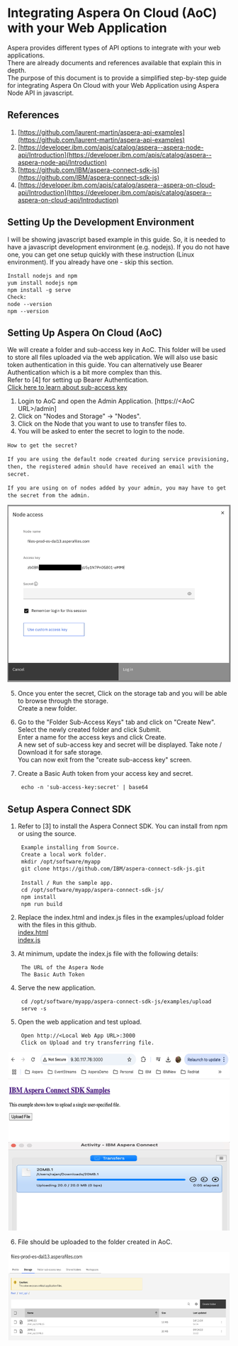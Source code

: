 # Integrating Aspera On Cloud (AoC) with your Web Application
Aspera provides different types of API options to integrate with your web applications.   
There are already documents and references available that explain this in depth.   
The purpose of this document is to provide a simplified step-by-step guide for integrating Aspera On Cloud with your Web Application using Aspera Node API in javascript.    

## References
1. [https://github.com/laurent-martin/aspera-api-examples](https://github.com/laurent-martin/aspera-api-examples)   
2. [https://developer.ibm.com/apis/catalog/aspera--aspera-node-api/Introduction](https://developer.ibm.com/apis/catalog/aspera--aspera-node-api/Introduction)
3. [https://github.com/IBM/aspera-connect-sdk-js](https://github.com/IBM/aspera-connect-sdk-js)
4. [https://developer.ibm.com/apis/catalog/aspera--aspera-on-cloud-api/Introduction](https://developer.ibm.com/apis/catalog/aspera--aspera-on-cloud-api/Introduction)


## Setting Up the Development Environment
I will be showing javascript based example in this guide. So, it is needed to have a javascript development environment (e.g. nodejs). If you do not have one, you can get one setup quickly with these instruction (Linux environment). If you already have one - skip this section.    

    Install nodejs and npm
    yum install nodejs npm
    npm install -g serve   
    Check:  
    node --version
    npm --version


## Setting Up Aspera On Cloud (AoC)
We will create a folder and sub-access key in AoC. This folder will be used to store all files uploaded via the web application. We will also use basic token authentication in this guide. You can alternatively use Bearer Authentication which is a bit more complex than this.   
Refer to [4] for setting up Bearer Authentication.    
[Click here to learn about sub-access key](https://demo.ibmaspera.com/help/primary_and_sub-access_keys)

1. Login to AoC and open the Admin Application. [https://\<AoC URL>\/admin]   
2. Click on "Nodes and Storage" -> "Nodes".   
3. Click on the Node that you want to use to transfer files to. 
4. You will be asked to enter the secret to login to the node.  

`How to get the secret?   `
        
`If you are using the default node created during service provisioning, then, the registered admin should have received an email with the secret.   `

`If you are using on of nodes added by your admin, you may have to get the secret from the admin.`

<center> <img src="./images/1.jpg" width="600" height="400"> </center>

5. Once you enter the secret, Click on the storage tab and you will be able to browse through the storage.    
Create a new folder.
6. Go to the "Folder Sub-Access Keys" tab and click on "Create New".    
Select the newly created folder and click Submit.   
Enter a name for the access keys and click Create.   
A new set of sub-access key and secret will be displayed. Take note / Download it for safe storage.   
You can now exit from the "create sub-access key" screen.   
7. Create a Basic Auth token from your access key and secret.   

        echo -n 'sub-access-key:secret' | base64

## Setup Aspera Connect SDK

1. Refer to [3] to install the Aspera Connect SDK. You can install from npm or using the source.  

        Example installing from Source.
        Create a local work folder.   
        mkdir /opt/software/myapp
        git clone https://github.com/IBM/aspera-connect-sdk-js.git

        Install / Run the sample app. 
        cd /opt/software/myapp/aspera-connect-sdk-js/
        npm install
        npm run build

2. Replace the index.html and index.js files in the examples/upload folder with the files in this github.   
[index.html](./index.html)   
[index.js](./index.js)   

3. At minimum, update the index.js file with the following details:  

        The URL of the Aspera Node
        The Basic Auth Token

4. Serve the new application. 

        cd /opt/software/myapp/aspera-connect-sdk-js/examples/upload
        serve -s
5. Open the web application and test upload. 

        Open http://<Local Web App URL>:3000
        Click on Upload and try transferring file. 

<center> <img src="./images/2.jpg" width="500" height="200"> </center>
<center> <img src="./images/3.jpg" width="500" height="200"> </center>

6. File should be uploaded to the folder created in AoC. 

<center> <img src="./images/4.jpg" width="500" height="200"> </center>







